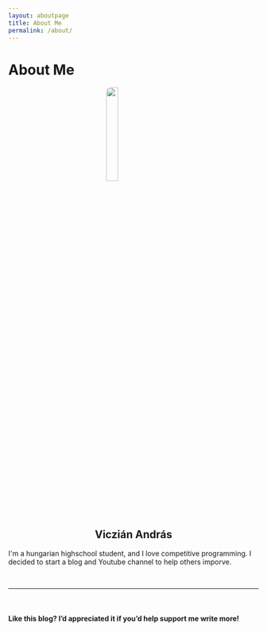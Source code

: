 ```yaml
---
layout: aboutpage
title: About Me
permalink: /about/
---
```


# About Me

<img src="/blog/picture_of_me.jpg" width="22%" height="22%" style="border-radius:10px;display:block;margin-left:auto;margin-right:auto"/>
<h2 style="text-align:center"> Viczián András </h2>

I'm a hungarian highschool student, and I love competitive programming. I decided to start a blog and Youtube channel to help others imporve.

<br> <hr> <br>

#### Like this blog? I’d appreciated it if you’d help support me write more!
